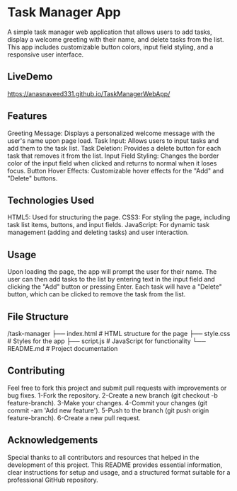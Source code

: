 # Task Manager App
A simple task manager web application that allows users to add tasks, display a welcome greeting with their name, and delete tasks from the list. This app includes customizable button colors, input field styling, and a responsive user interface.
## LiveDemo
https://anasnaveed331.github.io/TaskManagerWebApp/
## Features
Greeting Message: Displays a personalized welcome message with the user's name upon page load.
Task Input: Allows users to input tasks and add them to the task list.
Task Deletion: Provides a delete button for each task that removes it from the list.
Input Field Styling: Changes the border color of the input field when clicked and returns to normal when it loses focus.
Button Hover Effects: Customizable hover effects for the "Add" and "Delete" buttons.
## Technologies Used
HTML5: Used for structuring the page.
CSS3: For styling the page, including task list items, buttons, and input fields.
JavaScript: For dynamic task management (adding and deleting tasks) and user interaction.
## Usage
Upon loading the page, the app will prompt the user for their name.
The user can then add tasks to the list by entering text in the input field and clicking the "Add" button or pressing Enter.
Each task will have a "Delete" button, which can be clicked to remove the task from the list.
## File Structure
/task-manager
  ├── index.html         # HTML structure for the page
  ├── style.css          # Styles for the app
  ├── script.js          # JavaScript for functionality
  └── README.md          # Project documentation

## Contributing
Feel free to fork this project and submit pull requests with improvements or bug fixes.
1-Fork the repository.
2-Create a new branch (git checkout -b feature-branch).
3-Make your changes.
4-Commit your changes (git commit -am 'Add new feature').
5-Push to the branch (git push origin feature-branch).
6-Create a new pull request.
## Acknowledgements
Special thanks to all contributors and resources that helped in the development of this project.
This README provides essential information, clear instructions for setup and usage, and a structured format suitable for a professional GitHub repository.







